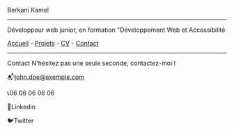 Berkani Kamel

----------------
Développeur web junior, en formation "Développement Web et Accessibilité

[Accueil](https://github.com/kamsenju/S01E11-Atelier-Recap/blob/main/README.md) - [Projets](https://github.com/kamsenju/S01E11-Atelier-Recap/blob/main/projets.md) - [CV](https://github.com/kamsenju/S01E11-Atelier-Recap/blob/main/CV.md) - [Contact](https://k.berkani88@gmail.com)

--------------
Contact
N'hésitez pas une seule seconde, contactez-moi !

📬john.doe@exemple.com

📞06 06 06 06 06

👔Linkedin

🐦Twitter


